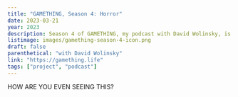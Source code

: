 ```yaml
---
title: "GAMETHING, Season 4: Horror"
date: 2023-03-21
year: 2023
description: Season 4 of GAMETHING, my podcast with David Wolinsky, is about horror games! We're exchanging answering machine messages about games like *Alone in the Dark*, *Anatomy*, and *Who's Lila?*!
listimage: images/gamething-season-4-icon.png
draft: false
parenthetical: "with David Wolinsky"
link: "https://gamething.life"
tags: ["project", "podcast"]
---
```


HOW ARE YOU EVEN SEEING THIS?
